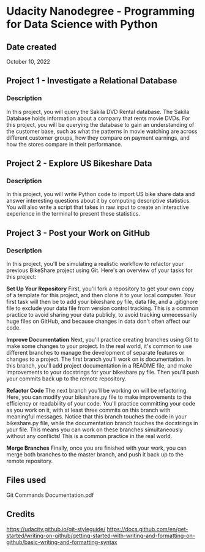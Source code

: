# Udacity Nanodegree - Programming for Data Science with Python

## Date created
October 10, 2022


## Project 1 - Investigate a Relational Database
### Description
In this project, you will query the Sakila DVD Rental database. The Sakila Database holds information about a company that rents movie DVDs. 
For this project, you will be querying the database to gain an understanding of the customer base, such as what the patterns in movie watching 
are across different customer groups, how they compare on payment earnings, and how the stores compare in their performance. 

## Project 2 - Explore US Bikeshare Data
### Description
In this project, you will write Python code to import US bike share data and answer interesting questions about it by computing descriptive statistics. 
You will also write a script that takes in raw input to create an interactive experience in the terminal to present these statistics.

## Project 3 - Post your Work on GitHub 
### Description
In this project, you'll be simulating a realistic workflow to refactor your previous BikeShare project using Git. 
Here's an overview of your tasks for this project:

**Set Up Your Repository**
First, you'll fork a repository to get your own copy of a template for this project, and then clone it to your local computer. Your first task will then be to add your bikeshare.py file, data file, and a .gitignore file to exclude your data file from version control tracking. This is a common practice to avoid sharing your data publicly, to avoid tracking unnecessarily huge files on GitHub, and because changes in data don't often affect our code.

**Improve Documentation**
Next, you'll practice creating branches using Git to make some changes to your project. In the real world, it's common to use different branches to manage the development of separate features or changes to a project. The first branch you'll work on is documentation. In this branch, you'll add project documentation in a README file, and make improvements to your docstrings for your bikeshare.py file. Then you'll push your commits back up to the remote repository.

**Refactor Code**
The next branch you'll be working on will be refactoring. Here, you can modify your bikeshare.py file to make improvements to the efficiency or readability of your code. You'll practice committing your code as you work on it, with at least three commits on this branch with meaningful messages. Notice that this branch touches the code in your bikeshare.py file, while the documentation branch touches the docstrings in your file. This means you can work on these branches simultaneously without any conflicts! This is a common practice in the real world.

**Merge Branches**
Finally, once you are finished with your work, you can merge both branches to the master branch, and push it back up to the remote repository.


## Files used
Git Commands Documentation.pdf

## Credits
https://udacity.github.io/git-styleguide/
https://docs.github.com/en/get-started/writing-on-github/getting-started-with-writing-and-formatting-on-github/basic-writing-and-formatting-syntax

